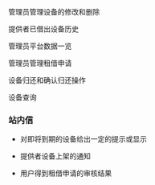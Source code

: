 管理员管理设备的修改和删除

提供者已借出设备历史

管理员平台数据一览

管理员管理租借申请

设备归还和确认归还操作

设备查询



### 站内信

- 对即将到期的设备给出一定的提示或显示 

- 提供者设备上架的通知

- 用户得到租借申请的审核结果

